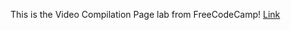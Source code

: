 This is the Video Compilation Page lab from FreeCodeCamp!
[Link](https://lykaiio.github.io/fcc-videocompilationpage/)
